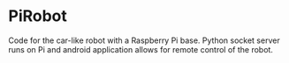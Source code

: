 # PiRobot

Code for the car-like robot with a Raspberry Pi base. Python socket server runs on Pi and android application allows for remote control of the robot.

